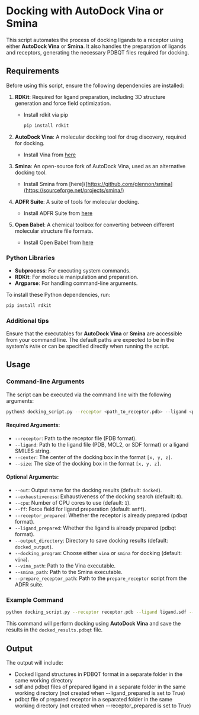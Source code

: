 # Docking with AutoDock Vina or Smina

This script automates the process of docking ligands to a receptor using either **AutoDock Vina** or **Smina**. It also handles the preparation of ligands and receptors, generating the necessary PDBQT files required for docking.

## Requirements

Before using this script, ensure the following dependencies are installed:

1. **RDKit**: Required for ligand preparation, including 3D structure generation and force field optimization.
   - Install rdkit via pip
       ```bash
       pip install rdkit
       ```

2. **AutoDock Vina**: A molecular docking tool for drug discovery, required for docking.
   - Install Vina from [here](https://vina.scripps.edu/downloads/)

3. **Smina**: An open-source fork of AutoDock Vina, used as an alternative docking tool.
   - Install Smina from [here]([https://github.com/glennon/smina](https://sourceforge.net/projects/smina/)

4. **ADFR Suite**: A suite of tools for molecular docking.
   - Install ADFR Suite from [here](https://ccsb.scripps.edu/adfr/downloads/)

5. **Open Babel**: A chemical toolbox for converting between different molecular structure file formats.
   - Install Open Babel from [here](https://openbabel.github.io/docs/Installation/install.html)

### Python Libraries
- **Subprocess**: For executing system commands.
- **RDKit**: For molecule manipulation and preparation.
- **Argparse**: For handling command-line arguments.

To install these Python dependencies, run:
```bash
pip install rdkit
```

### Additional tips
Ensure that the executables for **AutoDock Vina** or **Smina** are accessible from your command line. The default paths are expected to be in the system's `PATH` or can be specified directly when running the script.

## Usage

### Command-line Arguments
The script can be executed via the command line with the following arguments:

```bash
python3 docking_script.py --receptor <path_to_receptor.pdb> --ligand <path_to_ligand.sdf> --center <x_center y_center z_center> --size <x_size y_size z_size> [options]
```

#### Required Arguments:
- `--receptor`: Path to the receptor file (PDB format).
- `--ligand`: Path to the ligand file (PDB, MOL2, or SDF format) or a ligand SMILES string.
- `--center`: The center of the docking box in the format `[x, y, z]`.
- `--size`: The size of the docking box in the format `[x, y, z]`.

#### Optional Arguments:
- `--out`: Output name for the docking results (default: `docked`).
- `--exhaustiveness`: Exhaustiveness of the docking search (default: `8`).
- `--cpu`: Number of CPU cores to use (default: `1`).
- `--ff`: Force field for ligand preparation (default: `mmff`).
- `--receptor_prepared`: Whether the receptor is already prepared (pdbqt format).
- `--ligand_prepared`: Whether the ligand is already prepared (pdbqt format).
- `--output_directory`: Directory to save docking results (default: `docked_output`).
- `--docking_program`: Choose either `vina` or `smina` for docking (default: `vina`).
- `--vina_path`: Path to the Vina executable.
- `--smina_path`: Path to the Smina executable.
- `--prepare_receptor_path`: Path to the `prepare_receptor` script from the ADFR suite.

### Example Command

```bash
python docking_script.py --receptor receptor.pdb --ligand ligand.sdf --center 0 0 0 --size 20 20 20 --out docked_results --docking_program vina --vina_path /path/to/vina
```

This command will perform docking using **AutoDock Vina** and save the results in the `docked_results.pdbqt` file.

## Output

The output will include:
- Docked ligand structures in PDBQT format in a separate folder in the same working directory
- sdf and pdbqt files of prepared ligand in a separate folder in the same working directory (not created when --ligand_prepared is set to True)
- pdbqt file of prepared receptor in a separated folder in the same working directory (not created when --receptor_prepared is set to True)
  
